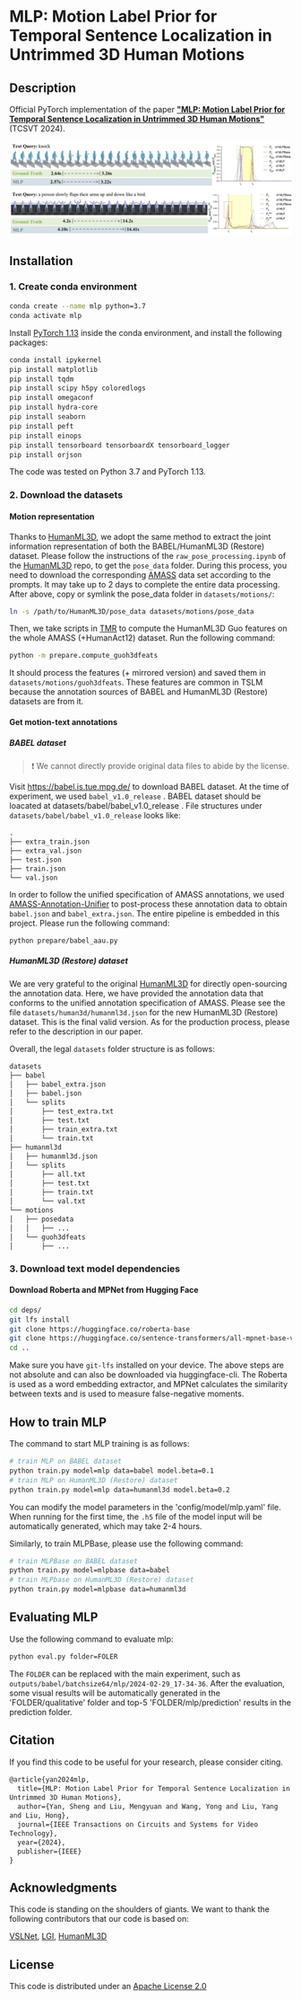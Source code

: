 # MLP: Motion Label Prior for Temporal Sentence Localization in Untrimmed 3D Human Motions

## Description
Official PyTorch implementation of the paper [**"MLP: Motion Label Prior for Temporal Sentence Localization in Untrimmed 3D Human Motions"**](https://arxiv.org/abs/2404.13657)(TCSVT 2024).

![case_1](visuals/3503.jpg)
![case_2](visuals/h3d_687.jpg)

## Installation

<!-- <details><summary>Click to expand</summary> -->

### 1. Create conda environment

<!-- <details><summary>Instructions</summary> -->

```bash
conda create --name mlp python=3.7
conda activate mlp
```

Install [PyTorch 1.13](https://pytorch.org/) inside the conda environment, and install the following packages:

```bash
conda install ipykernel
pip install matplotlib
pip install tqdm
pip install scipy h5py coloredlogs 
pip install omegaconf
pip install hydra-core
pip install seaborn
pip install peft
pip install einops
pip install tensorboard tensorboardX tensorboard_logger
pip install orjson
```
The code was tested on Python 3.7 and PyTorch 1.13.

</details>

### 2. Download the datasets

<!-- <details><summary>Instructions</summary> -->

#### Motion representation

Thanks to [HumanML3D](https://github.com/EricGuo5513/HumanML3D), we adopt the same method to extract the joint information representation of both the BABEL/HumanML3D (Restore) dataset. Please follow the instructions of the ``raw_pose_processing.ipynb`` of the [HumanML3D](https://github.com/EricGuo5513/HumanML3D) repo, to get the ``pose_data`` folder. During this process, you need to download the corresponding [AMASS](https://amass.is.tue.mpg.de/) data set according to the prompts. It may take up to 2 days to complete the entire data processing.
After above, copy or symlink the pose_data folder in ``datasets/motions/``:
```bash
ln -s /path/to/HumanML3D/pose_data datasets/motions/pose_data
```

Then, we take scripts in [TMR](https://github.com/Mathux/TMR) to compute the HumanML3D Guo features on the whole AMASS (+HumanAct12) dataset. Run the following command:

```bash
python -m prepare.compute_guoh3dfeats
```

It should process the features (+ mirrored version) and saved them in ``datasets/motions/guoh3dfeats``. These features are common in TSLM because the annotation sources of BABEL and HumanML3D (Restore) datasets are from it.

#### Get motion-text annotations

##### BABEL dataset
> :exclamation: We cannot directly provide original data files to abide by the license.


Visit https://babel.is.tue.mpg.de/ to download BABEL dataset. At the time of experiment, we used ``babel_v1.0_release`` . BABEL dataset should be loacated at datasets/babel/babel_v1.0_release . File structures under ``datasets/babel/babel_v1.0_release`` looks like:
```
.
├── extra_train.json
├── extra_val.json
├── test.json
├── train.json
└── val.json
```

In order to follow the unified specification of AMASS annotations, we used [AMASS-Annotation-Unifier](https://github.com/Mathux/AMASS-Annotation-Unifier) to post-process these annotation data to obtain ``babel.json`` and ``babel_extra.json``. The entire pipeline is embedded in this project. Please run the following command:
```bash
python prepare/babel_aau.py
```

##### HumanML3D (Restore) dataset

We are very grateful to the original [HumanML3D](https://github.com/EricGuo5513/HumanML3D) for directly open-sourcing the annotation data. Here, we have provided the annotation data that conforms to the unified annotation specification of AMASS. Please see the file ``datasets/human3d/humanml3d.json`` for the new HumanML3D (Restore) dataset. This is the final valid version. As for the production process, please refer to the description in our paper.

Overall, the legal ``datasets`` folder structure is as follows:

```
datasets
├── babel
│   ├── babel_extra.json
│   ├── babel.json
│   └── splits
│       ├── test_extra.txt
│       ├── test.txt
│       ├── train_extra.txt
│       └── train.txt
├── humanml3d
│   ├── humanml3d.json
│   └── splits
│       ├── all.txt
│       ├── test.txt
│       ├── train.txt
│       └── val.txt
└── motions
│   ├── posedata
│   │   ├── ...
│   └── guoh3dfeats
│       ├── ...
```

<!-- </details> -->

### 3. Download text model dependencies

<!-- <details><summary>Instructions</summary> -->

#### Download Roberta and MPNet from __Hugging Face__
```bash
cd deps/
git lfs install
git clone https://huggingface.co/roberta-base
git clone https://huggingface.co/sentence-transformers/all-mpnet-base-v2
cd ..
```


Make sure you have ``git-lfs`` installed on your device. The above steps are not absolute and can also be downloaded via huggingface-cli. The Roberta is used as a word embedding extractor, and MPNet calculates the similarity between texts and is used to measure false-negative moments.

<!-- </details> -->
<!-- </details> -->

## How to train MLP

<!-- <details><summary>Click to expand</summary> -->

The command to start MLP training is as follows:
```bash
# train MLP on BABEL dataset
python train.py model=mlp data=babel model.beta=0.1
# train MLP on HumanML3D (Restore) dataset
python train.py model=mlp data=humanml3d model.beta=0.2
```
You can modify the model parameters in the 'config/model/mlp.yaml' file. When running for the first time, the ``.h5`` file of the model input will be automatically generated, which may take 2-4 hours.

Similarly, to train MLPBase, please use the following command: 

```bash
# train MLPBase on BABEL dataset
python train.py model=mlpbase data=babel
# train MLPbase on HumanML3D (Restore) dataset
python train.py model=mlpbase data=humanml3d
```

<!-- </details> -->

## Evaluating MLP

<!-- <details><summary>Click to expand</summary> -->

Use the following command to evaluate mlp:
```bash
python eval.py folder=FOLER
```

The ```FOLDER``` can be replaced with the main experiment, such as ```outputs/babel/batchsize64/mlp/2024-02-29_17-34-36```. After the evaluation, some visual results will be automatically generated in the 'FOLDER/qualitative' folder and top-5 'FOLDER/mlp/prediction' results in the prediction folder.

<!-- </details> -->


## Citation
If you find this code to be useful for your research, please consider citing.
```
@article{yan2024mlp,
  title={MLP: Motion Label Prior for Temporal Sentence Localization in Untrimmed 3D Human Motions},
  author={Yan, Sheng and Liu, Mengyuan and Wang, Yong and Liu, Yang and Liu, Hong},
  journal={IEEE Transactions on Circuits and Systems for Video Technology},
  year={2024},
  publisher={IEEE}
}
```

## Acknowledgments

This code is standing on the shoulders of giants. We want to thank the following contributors that our code is based on:

[VSLNet](https://github.com/26hzhang/VSLNet), [LGI](https://github.com/JonghwanMun/LGI4temporalgrounding), [HumanML3D](https://github.com/EricGuo5513/HumanML3D)

## License

This code is distributed under an [Apache License 2.0](http://www.apache.org/licenses/LICENSE-2.0)

